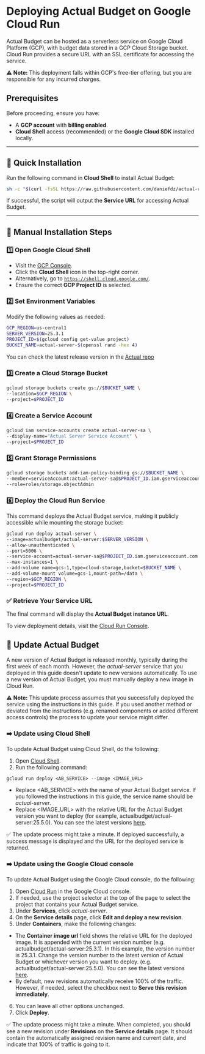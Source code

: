 # Deploying Actual Budget on Google Cloud Run  

Actual Budget can be hosted as a serverless service on Google Cloud Platform (GCP), with budget data stored in a GCP Cloud Storage bucket. Cloud Run provides a secure URL with an SSL certificate for accessing the service.  

⚠️ **Note:** This deployment falls within GCP's free-tier offering, but you are responsible for any incurred charges.  

## Prerequisites  

Before proceeding, ensure you have:  

- A **GCP account** with **billing enabled**.  
- **Cloud Shell** access (recommended) or the **Google Cloud SDK** installed locally.  

---

## 🚀 Quick Installation  

Run the following command in **Cloud Shell** to install Actual Budget:  

```sh
sh -c "$(curl -fsSL https://raw.githubusercontent.com/daniefdz/actual-run/HEAD/install.sh)"
```  

If successful, the script will output the **Service URL** for accessing Actual Budget.  

---

## 📌 Manual Installation Steps  

### 1️⃣ Open Google Cloud Shell  

- Visit the [GCP Console](https://console.cloud.google.com/).  
- Click the **Cloud Shell** icon in the top-right corner.  
- Alternatively, go to [`https://shell.cloud.google.com/`](https://shell.cloud.google.com/).  
- Ensure the correct **GCP Project ID** is selected.  

### 2️⃣ Set Environment Variables  

Modify the following values as needed:  

```sh
GCP_REGION=us-central1
SERVER_VERSION=25.3.1
PROJECT_ID=$(gcloud config get-value project)
BUCKET_NAME=actual-server-$(openssl rand -hex 4)
```
You can check the latest release version in the [Actual repo](https://github.com/actualbudget/actual/releases)

### 3️⃣ Create a Cloud Storage Bucket  

```sh
gcloud storage buckets create gs://$BUCKET_NAME \
--location=$GCP_REGION \
--project=$PROJECT_ID
```

### 4️⃣ Create a Service Account  

```sh
gcloud iam service-accounts create actual-server-sa \
--display-name="Actual Server Service Account" \
--project=$PROJECT_ID
```

### 5️⃣ Grant Storage Permissions  

```sh
gcloud storage buckets add-iam-policy-binding gs://$BUCKET_NAME \
--member=serviceAccount:actual-server-sa@$PROJECT_ID.iam.gserviceaccount.com \
--role=roles/storage.objectAdmin
```

### 6️⃣ Deploy the Cloud Run Service  

This command deploys the Actual Budget service, making it publicly accessible while mounting the storage bucket:  

```sh
gcloud run deploy actual-server \
--image=actualbudget/actual-server:$SERVER_VERSION \
--allow-unauthenticated \
--port=5006 \
--service-account=actual-server-sa@$PROJECT_ID.iam.gserviceaccount.com \
--max-instances=1 \
--add-volume name=gcs-1,type=cloud-storage,bucket=$BUCKET_NAME \
--add-volume-mount volume=gcs-1,mount-path=/data \
--region=$GCP_REGION \
--project=$PROJECT_ID
```

### ✅ Retrieve Your Service URL  

The final command will display the **Actual Budget instance URL**.  

To view deployment details, visit the [Cloud Run Console](https://console.cloud.google.com/run).

## 🔁 Update Actual Budget

A new version of Actual Budget is released monthly, typically during the first week of each month. However, the *actual-server* service that you deployed in this guide doesn't update to new versions automatically. To use a new version of Actual Budget, you must manually deploy a new image in Cloud Run.

⚠️ **Note:** This update process assumes that you successfully deployed the service using the instructions in this guide. If you used another method or deviated from the instructions (e.g. renamed components or added different access controls) the process to update your service might differ.

### ➡️ Update using Cloud Shell

To update Actual Budget using Cloud Shell, do the following:

1. Open [Cloud Shell](https://shell.cloud.google.com/).
2. Run the following command:
```
gcloud run deploy <AB_SERVICE> --image <IMAGE_URL>
```
  - Replace <AB_SERVICE> with the name of your Actual Budget service. If you followed the instructions in this guide, the service name should be *actual-server*.
  - Replace <IMAGE_URL> with the relative URL for the Actual Budget version you want to deploy (for example, actualbudget/actual-server:25.5.0). You can see the latest versions [here](https://github.com/actualbudget/actual/releases).

✅ The update process might take a minute. If deployed successfully, a success message is displayed and the URL for the deployed service is returned.

### ➡️ Update using the Google Cloud console

To update Actual Budget using the Google Cloud console, do the following:

1. Open [Cloud Run](https://console.cloud.google.com/run) in the Google Cloud console.
2. If needed, use the project selector at the top of the page to select the project that contains your Actual Budget service.
3. Under **Services**, click *actual-server*.
4. On the **Service details** page, click **Edit and deploy a new revision**.
5. Under **Containers**, make the following changes:
  - The **Container image url** field shows the relative URL for the deployed image. It is appended with the current version number (e.g. actualbudget/actual-server:25.3.1). In this example, the version number is 25.3.1. Change the version number to the latest version of Actual Budget or whichever version you want to deploy. (e.g. actualbudget/actual-server:25.5.0). You can see the latest versions [here](https://github.com/actualbudget/actual/releases).
  - By default, new revisions automatically receive 100% of the traffic. However, if needed, select the checkbox next to **Serve this revision immediately**.
6. You can leave all other options unchanged.
7. Click **Deploy**.

✅ The update process might take a minute. When completed, you should see a new revision under **Revisions** on the **Service details** page. It should contain the automatically assigned revision name and current date, and indicate that 100% of traffic is going to it.
